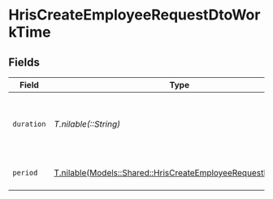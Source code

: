 # HrisCreateEmployeeRequestDtoWorkTime


## Fields

| Field                                                                                                                      | Type                                                                                                                       | Required                                                                                                                   | Description                                                                                                                | Example                                                                                                                    |
| -------------------------------------------------------------------------------------------------------------------------- | -------------------------------------------------------------------------------------------------------------------------- | -------------------------------------------------------------------------------------------------------------------------- | -------------------------------------------------------------------------------------------------------------------------- | -------------------------------------------------------------------------------------------------------------------------- |
| `duration`                                                                                                                 | *T.nilable(::String)*                                                                                                      | :heavy_minus_sign:                                                                                                         | The work time duration in ISO 8601 duration format                                                                         | P0Y0M0DT8H0M0S                                                                                                             |
| `period`                                                                                                                   | [T.nilable(Models::Shared::HrisCreateEmployeeRequestDtoPeriod)](../../models/shared/hriscreateemployeerequestdtoperiod.md) | :heavy_minus_sign:                                                                                                         | The period of the work time                                                                                                | month                                                                                                                      |